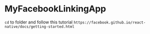 # MyFacebookLinkingApp

`cd` to folder and follow this tutorial `https://facebook.github.io/react-native/docs/getting-started.html`
